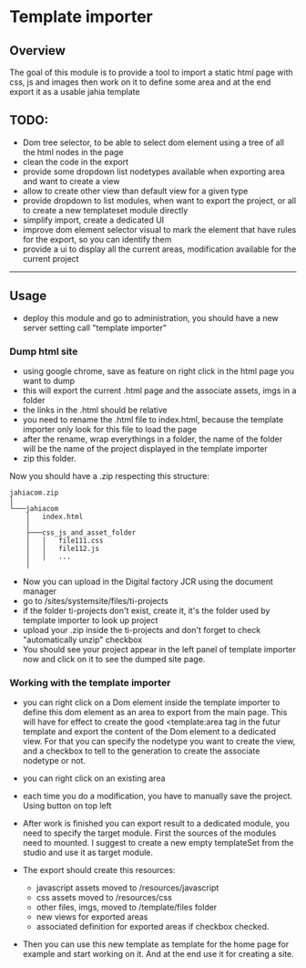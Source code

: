 # Template importer

## Overview

The goal of this module is to provide a tool to import a static html page with css,
js and images then work on it to define some area and at the end export it as a usable jahia template

## TODO:

- Dom tree selector, to be able to select dom element using a tree of all the html nodes in the page
- clean the code in the export
- provide some dropdown list nodetypes available when exporting area and want to create a view
- allow to create other view than default view for a given type
- provide dropdown to list modules, when want to export the project, or all to create a new templateset module directly
- simplify import, create a dedicated UI
- improve dom element selector visual to mark the element that have rules for the export, so you can identify them
- provide a ui to display all the current areas, modification available for the current project

---

## Usage

- deploy this module and go to administration, you should have a new server setting call "template importer"

### Dump html site

- using google chrome, save as feature on right click in the html page you want to dump
- this will export the current .html page and the associate assets, imgs in a folder
- the links in the .html should be relative
- you need to rename the .html file to index.html, because the template importer only look for this file to load the page
- after the rename, wrap everythings in a folder, the name of the folder will be the name of the project displayed in the template importer
- zip this folder.

Now you should have a .zip respecting this structure:
```
jahiacom.zip
│
└───jahiacom
    │   index.html
    │
    ├───css_js_and_asset_folder
    │   │   file111.css
    │   │   file112.js
    │   │   ...
    │
```

- Now you can upload in the Digital factory JCR using the document manager
- go to /sites/systemsite/files/ti-projects
- if the folder ti-projects don't exist, create it, it's the folder used by template importer to look up project
- upload your .zip inside the ti-projects and don't forget to check "automatically unzip" checkbox
- You should see your project appear in the left panel of template importer now and click on it to see the dumped site page.

### Working with the template importer

- you can right click on a Dom element inside the template importer to define this dom element as an area to export from the main page.
This will have for effect to create the good <template:area tag in the futur template and export the content of the Dom element to a
dedicated view. For that you can specify the nodetype you want to create the view, and a checkbox to tell to the generation to create the associate nodetype or not.

- you can right click on an existing area

- each time you do a modification, you have to manually save the project. Using button on top left

- After work is finished you can export result to a dedicated module, you need to specify the target module. First the sources of the modules need to mounted.
I suggest to create a new empty templateSet from the studio and use it as target module.

- The export should create this resources:
    - javascript assets moved to /resources/javascript
    - css assets moved to /resources/css
    - other files, imgs, moved to /template/files folder
    - new views for exported areas
    - associated definition for exported areas if checkbox checked.

- Then you can use this new template as template for the home page for example and start working on it. And at the end use it for creating a site.
